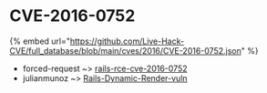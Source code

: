 # CVE-2016-0752
{% embed url="https://github.com/Live-Hack-CVE/full_database/blob/main/cves/2016/CVE-2016-0752.json" %}

* forced-request ~> [rails-rce-cve-2016-0752](https://www.alice-snow.ru/2016/database/cve-2016-0752/rails-rce-cve-2016-0752-forced-request)
* julianmunoz ~> [Rails-Dynamic-Render-vuln](https://www.alice-snow.ru/2016/database/cve-2016-0752/rails-dynamic-render-vuln-julianmunoz)